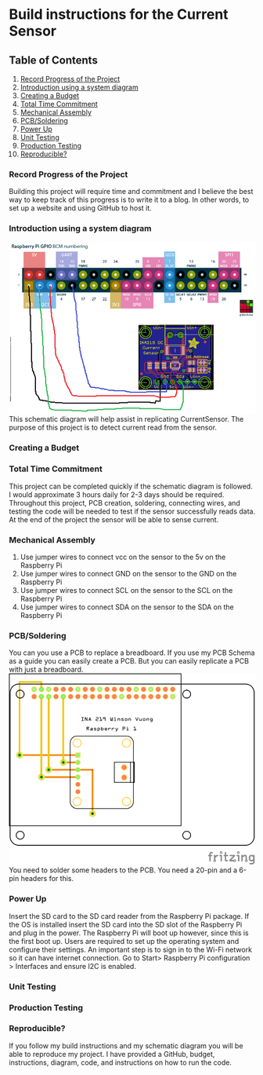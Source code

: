 # Build instructions for the Current Sensor

## Table of Contents
1. [Record Progress of the Project](#Record-Progress-of-the-Project)
2. [Introduction using a system diagram](#Introduction-using-a-system-diagram)
3. [Creating a Budget](#Creating-a-Budget)
4. [Total Time Commitment](#Total-Time-Commitment)
5. [Mechanical Assembly](#Mechanical-Assembly) 
6. [PCB/Soldering](#PCB/Soldering)
7. [Power Up](#Power-Up)
8. [Unit Testing](#Unit-Testing)
9. [Production Testing](#Production-Testing)
10. [Reproducible?](#Reproducible?)

### Record Progress of the Project
Building this project will require time and commitment and I believe the best way to keep track of this progress is to write it to a blog. 
In other words, to set up a website and using GitHub to host it. 

### Introduction using a system diagram
![Schematic Diagram](https://raw.githubusercontent.com/LosesonWinson/CurrentSensor/master/sysdia.png)
This schematic diagram will help assist in replicating CurrentSensor. The purpose of this project is to detect current read from the sensor.
### Creating a Budget

### Total Time Commitment
This project can be completed quickly if the schematic diagram is followed. 
I would approximate 3 hours daily for 2-3 days should be required. 
Throughout this project, PCB creation, soldering, connecting wires, and testing the code will be needed to test if the sensor successfully reads data. 
At the end of the project the sensor will be able to sense current. 

### Mechanical Assembly

1. Use jumper wires to connect vcc on the sensor to the 5v on the Raspberry Pi
2. Use jumper wires to connect GND on the sensor to the GND on the Raspberry Pi
3. Use jumper wires to connect SCL on the sensor to the SCL on the Raspberry Pi
4. Use jumper wires to connect SDA on the sensor to the SDA on the Raspberry Pi
### PCB/Soldering
You can you use a PCB to replace a breadboard. If you use my PCB Schema as a guide you can easily create a PCB. But you can easily replicate a PCB with just a breadboard. ![PCB](https://raw.githubusercontent.com/LosesonWinson/CurrentSensor/master/inabreadboard_pcb.png) You need to solder some headers to the PCB. You need a 20-pin and a 6-pin headers for this.

### Power Up
Insert the SD card to the SD card reader from the Raspberry Pi package. If the OS is installed insert the SD card into the SD slot of the Raspberry Pi and plug in the power. The Raspberry Pi will boot up however, since this is the first boot up. Users are required to set up the operating system and configure their settings. An important step is to sign in to the Wi-Fi network so it can have internet connection. Go to Start> Raspberry Pi configuration > Interfaces and ensure I2C is enabled.

### Unit Testing

### Production Testing
 
### Reproducible?

If you follow my build instructions and my schematic diagram you will be able to reproduce my project. 
I have provided a GitHub, budget, instructions, diagram, code, and instructions on how to run the code.  
